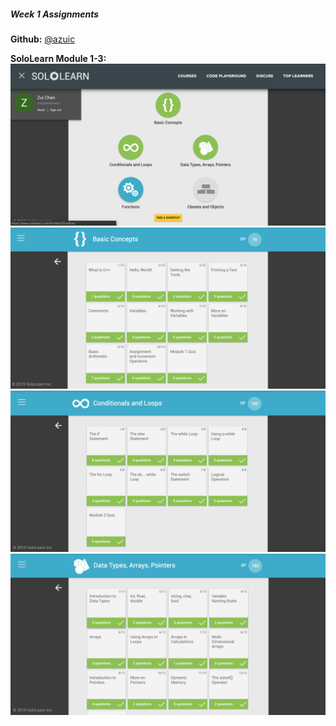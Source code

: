 ##### Week 1 Assignments

**Github:** [@azuic](https://github.com/azuic/openframeworks)

**SoloLearn Module 1-3:**
![](https://github.com/azuic/openframeworks/blob/master/week1/module1-3.png)
![](https://github.com/azuic/openframeworks/blob/master/week1/module1.png)
![](https://github.com/azuic/openframeworks/blob/master/week1/module2.png)
![](https://github.com/azuic/openframeworks/blob/master/week1/module3.png)
